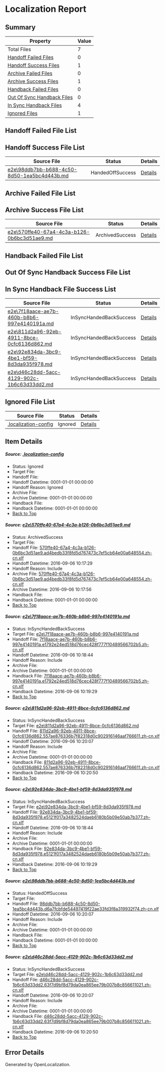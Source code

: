 # <a name='report-top'></a> Localization Report

## Summary
 Property | Value 
 -------- | ----- 
 Total Files | 7
[ Handoff Failed Files ](#handoff-failed-list)| 0
[ Handoff Success Files ](#handoff-success-list)| 1
[ Archive Failed Files ](#archive-failed-list)| 0
[ Archive Success Files ](#archive-success-list)| 1
[ Handback Failed Files ](#handback-failed-list)| 0
[ Out Of Sync Handback Files ](#outofsync-handback-success-list)| 0
[ In Sync Handback Files ](#insync-handback-success-list)| 4
[ Ignored Files ](#ignored-list)| 1

## <a name='handoff-failed-list'></a> Handoff Failed File List

## <a name='handoff-success-list'></a> Handoff Success File List
 Source File | Status | Details 
 ----------- | ------ | ------- 
 [e2e\98ddb7bb-b688-4c50-8d50-1ea5bc4d443b.md](https://github.com/OpenLocalizationTestOrg/ol-test0/blob/62eac397d9f05ad57bfaed5c790fcc9381652d1c/e2e/98ddb7bb-b688-4c50-8d50-1ea5bc4d443b.md) | HandedOffSuccess | [Details](#260ff5095fd78d03f7ece40ad7750c9c260f8cdc5)

## <a name='archive-failed-list'></a> Archive Failed File List

## <a name='archive-success-list'></a> Archive Success File List
 Source File | Status | Details 
 ----------- | ------ | ------- 
 [e2e\570ffe40-67a4-4c3a-b126-0b6bc3d51ae9.md](https://github.com/OpenLocalizationTestOrg/ol-test0/blob/58caa7145388b09d3eb663d4073a2c19e338716b/e2e/570ffe40-67a4-4c3a-b126-0b6bc3d51ae9.md) | ArchivedSuccess | [Details](#d01c2d0bb6fa826a0e427efd6583f119cd0425701)

## <a name='handback-failed-list'></a> Handback Failed File List

## <a name='outofsync-handback-success-list'></a> Out Of Sync Handback Success File List

## <a name='insync-handback-success-list'></a> In Sync Handback File Success List
 Source File | Status | Details 
 ----------- | ------ | ------- 
 [e2e\7f18aace-ae7b-460b-b8b6-997e4140191a.md](https://github.com/OpenLocalizationTestOrg/ol-test0/blob/5a1e5bc77d1d853d88a2c9a39acae0c2364b7889/e2e/7f18aace-ae7b-460b-b8b6-997e4140191a.md) | InSyncHandedBackSuccess | [Details](#8e9606628fc096c56bac860133a25efeb94606982)
 [e2e\811d2a96-92eb-4911-8bce-0cfc6136d862.md](https://github.com/OpenLocalizationTestOrg/ol-test0/blob/eb3d6e207d2b79e06052c35f8b724e9f7fbe444a/e2e/811d2a96-92eb-4911-8bce-0cfc6136d862.md) | InSyncHandedBackSuccess | [Details](#37a59c618c288d679601d4c9d5b2b06a370213e43)
 [e2e\92e834da-3bc9-4be1-bf59-8d3da935f978.md](https://github.com/OpenLocalizationTestOrg/ol-test0/blob/5a1e5bc77d1d853d88a2c9a39acae0c2364b7889/e2e/92e834da-3bc9-4be1-bf59-8d3da935f978.md) | InSyncHandedBackSuccess | [Details](#c8fe5832c949d84092c50bf81e4e19124731d76c4)
 [e2e\d46c28dd-5acc-4129-902c-1b6c63d33dd2.md](https://github.com/OpenLocalizationTestOrg/ol-test0/blob/eb3d6e207d2b79e06052c35f8b724e9f7fbe444a/e2e/d46c28dd-5acc-4129-902c-1b6c63d33dd2.md) | InSyncHandedBackSuccess | [Details](#e8d7b2f72dd7231a054ebc77c84a498303b1778d6)

## <a name='ignored-list'></a> Ignored File List
 Source File | Status | Details 
 ----------- | ------ | ------- 
 [.localization-config](https://github.com/OpenLocalizationTestOrg/ol-test0/blob/eb3d6e207d2b79e06052c35f8b724e9f7fbe444a/.localization-config) | Ignored | [Details](#3d4f252ac210baf56311d7e97dcc2db10974dbd20)

## Item Details
##### <a name='3d4f252ac210baf56311d7e97dcc2db10974dbd20'></a> Source: [.localization-config](https://github.com/OpenLocalizationTestOrg/ol-test0/blob/eb3d6e207d2b79e06052c35f8b724e9f7fbe444a/.localization-config)
* Status: Ignored
* Target File: 
* Handoff File: 
* Handoff Datetime: 0001-01-01 00:00:00
* Handoff Reason: Ignored
* Archive File: 
* Archive Datetime: 0001-01-01 00:00:00
* Handback File: 
* Handback Datetime: 0001-01-01 00:00:00
* [Back to Top](#report-top)

##### <a name='d01c2d0bb6fa826a0e427efd6583f119cd0425701'></a> Source: [e2e\570ffe40-67a4-4c3a-b126-0b6bc3d51ae9.md](https://github.com/OpenLocalizationTestOrg/ol-test0/blob/58caa7145388b09d3eb663d4073a2c19e338716b/e2e/570ffe40-67a4-4c3a-b126-0b6bc3d51ae9.md)
* Status: ArchivedSuccess
* Target File: 
* Handoff File: [570ffe40-67a4-4c3a-b126-0b6bc3d51ae9.ad4bedb33f8fd5d767473c7ef5cb64e00a648554.zh-cn.xlf](https://github.com/OpenLocalizationTestOrg/ol-test0-handoff/blob/e386adc2d4d6929f77b9d07df0b8437160d4ccab/ol-handoff/OpenLocalizationTestOrg/ol-test0-zhcn/ci/ht/570ffe40-67a4-4c3a-b126-0b6bc3d51ae9.ad4bedb33f8fd5d767473c7ef5cb64e00a648554.zh-cn.xlf)
* Handoff Datetime: 2016-09-06 10:17:29
* Handoff Reason: Include
* Archive File: [570ffe40-67a4-4c3a-b126-0b6bc3d51ae9.ad4bedb33f8fd5d767473c7ef5cb64e00a648554.zh-cn.xlf](https://github.com/OpenLocalizationTestOrg/ol-test0-handoff/blob/8ef066524cee8f041d7eb01c3c65365aa8146fe4/ol-archive/OpenLocalizationTestOrg/ol-test0-zhcn/ci/ht/570ffe40-67a4-4c3a-b126-0b6bc3d51ae9.ad4bedb33f8fd5d767473c7ef5cb64e00a648554.zh-cn.xlf)
* Archive Datetime: 2016-09-06 10:17:56
* Handback File: 
* Handback Datetime: 0001-01-01 00:00:00
* [Back to Top](#report-top)

##### <a name='8e9606628fc096c56bac860133a25efeb94606982'></a> Source: [e2e\7f18aace-ae7b-460b-b8b6-997e4140191a.md](https://github.com/OpenLocalizationTestOrg/ol-test0/blob/5a1e5bc77d1d853d88a2c9a39acae0c2364b7889/e2e/7f18aace-ae7b-460b-b8b6-997e4140191a.md)
* Status: InSyncHandedBackSuccess
* Target File: [e2e\7f18aace-ae7b-460b-b8b6-997e4140191a.md](https://github.com/OpenLocalizationTestOrg/ol-test0-zhcn/blob/7e37498137813cc41ea911d90c927ead4f375d80/e2e/7f18aace-ae7b-460b-b8b6-997e4140191a.md)
* Handoff File: [7f18aace-ae7b-460b-b8b6-997e4140191a.e1792e24ed518d76cec428f777f10489566702b5.zh-cn.xlf](https://github.com/OpenLocalizationTestOrg/ol-test0-handoff/blob/1f4d5c3d05f04e8507f85287a4ac50f2722a485a/ol-handoff/OpenLocalizationTestOrg/ol-test0-zhcn/ci/7f18aace-ae7b-460b-b8b6-997e4140191a.e1792e24ed518d76cec428f777f10489566702b5.zh-cn.xlf)
* Handoff Datetime: 2016-09-06 10:18:44
* Handoff Reason: Include
* Archive File: 
* Archive Datetime: 0001-01-01 00:00:00
* Handback File: [7f18aace-ae7b-460b-b8b6-997e4140191a.e1792e24ed518d76cec428f777f10489566702b5.zh-cn.xlf](https://github.com/OpenLocalizationTestOrg/ol-test0-handback/blob/c045ead1aa2a633006c4067e25cc9efa9c49580d/ol-handback/OpenLocalizationTestOrg/ol-test0-zhcn/ci/7f18aace-ae7b-460b-b8b6-997e4140191a.e1792e24ed518d76cec428f777f10489566702b5.zh-cn.xlf)
* Handback Datetime: 2016-09-06 10:19:29
* [Back to Top](#report-top)

##### <a name='37a59c618c288d679601d4c9d5b2b06a370213e43'></a> Source: [e2e\811d2a96-92eb-4911-8bce-0cfc6136d862.md](https://github.com/OpenLocalizationTestOrg/ol-test0/blob/eb3d6e207d2b79e06052c35f8b724e9f7fbe444a/e2e/811d2a96-92eb-4911-8bce-0cfc6136d862.md)
* Status: InSyncHandedBackSuccess
* Target File: [e2e\811d2a96-92eb-4911-8bce-0cfc6136d862.md](https://github.com/OpenLocalizationTestOrg/ol-test0-zhcn/blob/18e44e8eea0204e1186fafd08e1c1931a94294b4/e2e/811d2a96-92eb-4911-8bce-0cfc6136d862.md)
* Handoff File: [811d2a96-92eb-4911-8bce-0cfc6136d862.557ae876336b7f82318d0c902916146aaf766611.zh-cn.xlf](https://github.com/OpenLocalizationTestOrg/ol-test0-handoff/blob/7df88a46486a47ff117515fb1fcba48666657ebb/ol-handoff/OpenLocalizationTestOrg/ol-test0-zhcn/ci/ht/811d2a96-92eb-4911-8bce-0cfc6136d862.557ae876336b7f82318d0c902916146aaf766611.zh-cn.xlf)
* Handoff Datetime: 2016-09-06 10:20:07
* Handoff Reason: Include
* Archive File: 
* Archive Datetime: 0001-01-01 00:00:00
* Handback File: [811d2a96-92eb-4911-8bce-0cfc6136d862.557ae876336b7f82318d0c902916146aaf766611.zh-cn.xlf](https://github.com/OpenLocalizationTestOrg/ol-test0-handback/blob/89233214cf84a1a6ca973579d19849175cbf0581/ol-handback/OpenLocalizationTestOrg/ol-test0-zhcn/ci/ht/811d2a96-92eb-4911-8bce-0cfc6136d862.557ae876336b7f82318d0c902916146aaf766611.zh-cn.xlf)
* Handback Datetime: 2016-09-06 10:20:50
* [Back to Top](#report-top)

##### <a name='c8fe5832c949d84092c50bf81e4e19124731d76c4'></a> Source: [e2e\92e834da-3bc9-4be1-bf59-8d3da935f978.md](https://github.com/OpenLocalizationTestOrg/ol-test0/blob/5a1e5bc77d1d853d88a2c9a39acae0c2364b7889/e2e/92e834da-3bc9-4be1-bf59-8d3da935f978.md)
* Status: InSyncHandedBackSuccess
* Target File: [e2e\92e834da-3bc9-4be1-bf59-8d3da935f978.md](https://github.com/OpenLocalizationTestOrg/ol-test0-zhcn/blob/7e37498137813cc41ea911d90c927ead4f375d80/e2e/92e834da-3bc9-4be1-bf59-8d3da935f978.md)
* Handoff File: [92e834da-3bc9-4be1-bf59-8d3da935f978.e5121f017a3482524daeb6180b5b09e50ab7b377.zh-cn.xlf](https://github.com/OpenLocalizationTestOrg/ol-test0-handoff/blob/1f4d5c3d05f04e8507f85287a4ac50f2722a485a/ol-handoff/OpenLocalizationTestOrg/ol-test0-zhcn/ci/92e834da-3bc9-4be1-bf59-8d3da935f978.e5121f017a3482524daeb6180b5b09e50ab7b377.zh-cn.xlf)
* Handoff Datetime: 2016-09-06 10:18:44
* Handoff Reason: Include
* Archive File: 
* Archive Datetime: 0001-01-01 00:00:00
* Handback File: [92e834da-3bc9-4be1-bf59-8d3da935f978.e5121f017a3482524daeb6180b5b09e50ab7b377.zh-cn.xlf](https://github.com/OpenLocalizationTestOrg/ol-test0-handback/blob/c045ead1aa2a633006c4067e25cc9efa9c49580d/ol-handback/OpenLocalizationTestOrg/ol-test0-zhcn/ci/92e834da-3bc9-4be1-bf59-8d3da935f978.e5121f017a3482524daeb6180b5b09e50ab7b377.zh-cn.xlf)
* Handback Datetime: 2016-09-06 10:19:29
* [Back to Top](#report-top)

##### <a name='260ff5095fd78d03f7ece40ad7750c9c260f8cdc5'></a> Source: [e2e\98ddb7bb-b688-4c50-8d50-1ea5bc4d443b.md](https://github.com/OpenLocalizationTestOrg/ol-test0/blob/62eac397d9f05ad57bfaed5c790fcc9381652d1c/e2e/98ddb7bb-b688-4c50-8d50-1ea5bc4d443b.md)
* Status: HandedOffSuccess
* Target File: 
* Handoff File: [98ddb7bb-b688-4c50-8d50-1ea5bc4d443b.d6a7fcbfde54497419f22ae33fd3f8a319932f74.zh-cn.xlf](https://github.com/OpenLocalizationTestOrg/ol-test0-handoff/blob/7df88a46486a47ff117515fb1fcba48666657ebb/ol-handoff/OpenLocalizationTestOrg/ol-test0-zhcn/ci/ht/98ddb7bb-b688-4c50-8d50-1ea5bc4d443b.d6a7fcbfde54497419f22ae33fd3f8a319932f74.zh-cn.xlf)
* Handoff Datetime: 2016-09-06 10:20:07
* Handoff Reason: Include
* Archive File: 
* Archive Datetime: 0001-01-01 00:00:00
* Handback File: 
* Handback Datetime: 0001-01-01 00:00:00
* [Back to Top](#report-top)

##### <a name='e8d7b2f72dd7231a054ebc77c84a498303b1778d6'></a> Source: [e2e\d46c28dd-5acc-4129-902c-1b6c63d33dd2.md](https://github.com/OpenLocalizationTestOrg/ol-test0/blob/eb3d6e207d2b79e06052c35f8b724e9f7fbe444a/e2e/d46c28dd-5acc-4129-902c-1b6c63d33dd2.md)
* Status: InSyncHandedBackSuccess
* Target File: [e2e\d46c28dd-5acc-4129-902c-1b6c63d33dd2.md](https://github.com/OpenLocalizationTestOrg/ol-test0-zhcn/blob/18e44e8eea0204e1186fafd08e1c1931a94294b4/e2e/d46c28dd-5acc-4129-902c-1b6c63d33dd2.md)
* Handoff File: [d46c28dd-5acc-4129-902c-1b6c63d33dd2.63f7d9bf8d79da0ea865ee79b007b8c856611021.zh-cn.xlf](https://github.com/OpenLocalizationTestOrg/ol-test0-handoff/blob/7df88a46486a47ff117515fb1fcba48666657ebb/ol-handoff/OpenLocalizationTestOrg/ol-test0-zhcn/ci/ht/d46c28dd-5acc-4129-902c-1b6c63d33dd2.63f7d9bf8d79da0ea865ee79b007b8c856611021.zh-cn.xlf)
* Handoff Datetime: 2016-09-06 10:20:07
* Handoff Reason: Include
* Archive File: 
* Archive Datetime: 0001-01-01 00:00:00
* Handback File: [d46c28dd-5acc-4129-902c-1b6c63d33dd2.63f7d9bf8d79da0ea865ee79b007b8c856611021.zh-cn.xlf](https://github.com/OpenLocalizationTestOrg/ol-test0-handback/blob/89233214cf84a1a6ca973579d19849175cbf0581/ol-handback/OpenLocalizationTestOrg/ol-test0-zhcn/ci/ht/d46c28dd-5acc-4129-902c-1b6c63d33dd2.63f7d9bf8d79da0ea865ee79b007b8c856611021.zh-cn.xlf)
* Handback Datetime: 2016-09-06 10:20:50
* [Back to Top](#report-top)


## Error Details

Generated by OpenLocalization.
